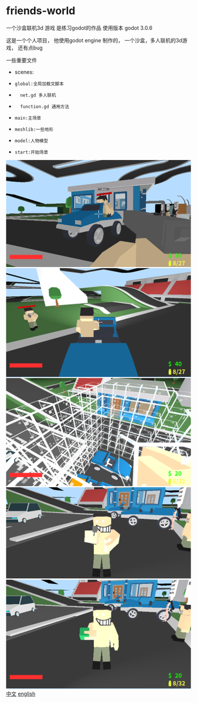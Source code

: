# friends-world
一个沙盒联机3d 游戏 是练习godot的作品
使用版本 godot 3.0.6  
 
这是一个个人项目， 
他使用godot engine 制作的， 
一个沙盒，多人联机的3d游戏， 
还有点bug  


一些重要文件
*   scenes:
*     global:全局加载文脚本
*       net.gd 多人联机
*       function.gd 通用方法
- 	  main:主场景
- 	  meshlib:一些地形
- 	  model:人物模型
- 	  start:开始场景

![alt](/img1.png)
![alt](/img2.png)
![alt](/img3.png)
![alt](/img4.png)
![alt](/img5.png)
[中文](/readme_zh.md)
[english](/README.md)
